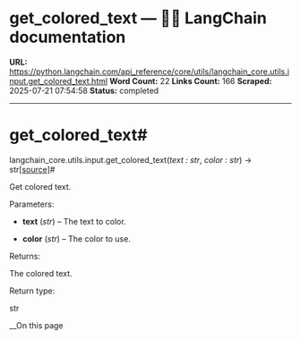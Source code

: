 # get_colored_text — 🦜🔗 LangChain  documentation

**URL:** https://python.langchain.com/api_reference/core/utils/langchain_core.utils.input.get_colored_text.html
**Word Count:** 22
**Links Count:** 166
**Scraped:** 2025-07-21 07:54:58
**Status:** completed

---

# get\_colored\_text\#

langchain\_core.utils.input.get\_colored\_text\(_text : str_, _color : str_\) → str[\[source\]](https://python.langchain.com/api_reference/_modules/langchain_core/utils/input.html#get_colored_text)\#     

Get colored text.

Parameters:     

  * **text** \(_str_\) – The text to color.

  * **color** \(_str_\) – The color to use.

Returns:     

The colored text.

Return type:     

str

__On this page